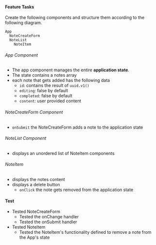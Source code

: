 #### Feature Tasks
Create the following components and structure them according to the following diagram.  

```
App
  NoteCreateForm
  NoteList
    NoteItem

```
###### App Component
* The app component manages the entire **application state**.
* The state contains a notes array
* each note that gets added has the following data
  * `id`: contains the result of `uuid.v1()`
  * `editing`: false by default
  * `completed`: false by default
  * `content`: user provided content

###### NoteCreateForm Component
* `onSubmit` the NoteCreateForm adds a note to the application state

###### NoteList Component
* displays an unordered list of NoteItem components

###### NoteItem
* displays the notes content
* displays a delete button
  * `onClick` the note gets removed from the application state

#### Test
* Tested NoteCreateForm
  * Tested the onChange handler
  * Tested the onSubmit handler
* Tested NoteItem
  * Tested the NoteItem's functionality defined to remove a note from the App's state
